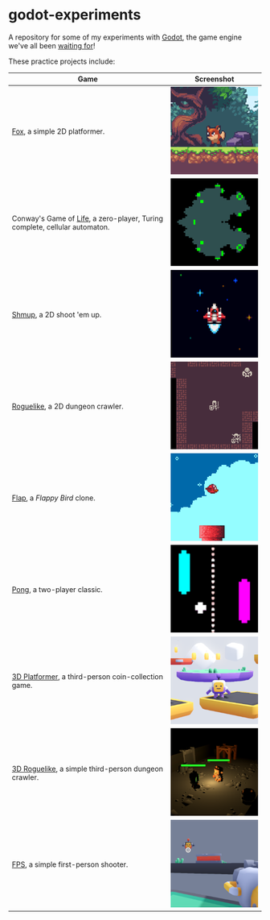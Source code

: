 # godot-experiments

A repository for some of my experiments with [Godot](https://godotengine.org), the game engine we've all been [waiting for](https://en.wikipedia.org/wiki/Waiting_for_Godot)!

These practice projects include:

Game | Screenshot
--- | ---
[Fox](2d/platformer_fox), a simple 2D platformer. | ![image](2d/platformer_fox/fox.png)
Conway's Game of [Life](2d/life), a zero-player, Turing complete, cellular automaton. | ![image](2d/life/life.png)
[Shmup](2d/shmup), a 2D shoot 'em up. | ![image](2d/shmup/shmup.png)
[Roguelike](2d/roguelike), a 2D dungeon crawler. | ![image](2d/roguelike/roguelike.png)
[Flap](2d/flap), a _Flappy Bird_ clone. | ![image](2d/flap/flap.png)
[Pong](2d/pong), a two-player classic. | ![image](2d/pong/pong.png)
[3D Platformer](3d/platformer), a third-person coin-collection game. | ![image](3d/platformer/3d_platformer.png)
[3D Roguelike](3d/roguelike), a simple third-person dungeon crawler. | ![image](3d/roguelike/3d_roguelike.png)
[FPS](3d/fps), a simple first-person shooter. | ![image](3d/fps/fps.png)
